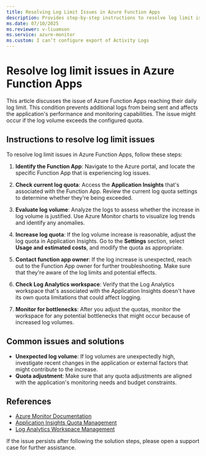 ```yaml
---
title: Resolving Log Limit Issues in Azure Function Apps
description: Provides step-by-step instructions to resolve log limit issues in Azure Function Apps.
ms.date: 07/10/2025
ms.reviewer: v-liuamson
ms.service: azure-monitor
ms.custom: I can’t configure export of Activity Logs
---
```


# Resolve log limit issues in Azure Function Apps

This article discusses the issue of Azure Function Apps reaching their daily log limit. This condition prevents additional logs from being sent and affects the application's performance and monitoring capabilities. The issue might occur if the log volume exceeds the configured quota. 

## Instructions to resolve log limit issues

To resolve log limit issues in Azure Function Apps, follow these steps:

1. **Identify the Function App**: Navigate to the Azure portal, and locate the specific Function App that is experiencing log issues.

2. **Check current log quota**: Access the **Application Insights** that's associated with the Function App. Review the current log quota settings to determine whether they're being exceeded.

3. **Evaluate log volume**: Analyze the logs to assess whether the increase in log volume is justified. Use Azure Monitor charts to visualize log trends and identify any anomalies.

4. **Increase log quota**: If the log volume increase is reasonable, adjust the log quota in Application Insights. Go to the **Settings** section, select **Usage and estimated costs**, and modify the quota as appropriate.

5. **Contact function app owner**: If the log increase is unexpected, reach out to the Function App owner for further troubleshooting. Make sure that they're aware of the log limits and potential effects.

6. **Check Log Analytics workspace**: Verify that the Log Analytics workspace that's associated with the Application Insights doesn't have its own quota limitations that could affect logging.

7. **Monitor for bottlenecks**: After you adjust the quotas, monitor the workspace for any potential bottlenecks that might occur because of increased log volumes.

## Common issues and solutions

- **Unexpected log volume**: If log volumes are unexpectedly high, investigate recent changes in the application or external factors that might contribute to the increase.
- **Quota adjustment**: Make sure that any quota adjustments are aligned with the application's monitoring needs and budget constraints.

## References

- [Azure Monitor Documentation](https://learn.microsoft.com/azure/azure-monitor/)
- [Application Insights Quota Management](https://learn.microsoft.com/azure/azure-monitor/app/pricing)
- [Log Analytics Workspace Management](https://learn.microsoft.com/azure/azure-monitor/logs/manage-cost-storage)

If the issue persists after following the solution steps, please open a support case for further assistance.

